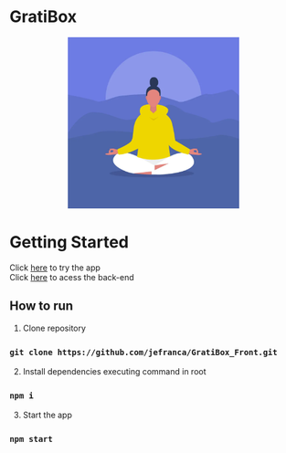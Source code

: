 # GratiBox

<p align="center" >
<img src="https://github.com/driven-exercises/Projeto-GratiBox/blob/a09f21f55810dd55c09230dd88ed027151e81043/image05.webp" width="300" height="300"/>
</p>

# Getting Started

Click [here](https://grati-box-front.vercel.app) to try the app <br/>
Click [here](https://github.com/jefranca/GratiBox_Back) to acess the back-end

## How to run

1. Clone repository

### `git clone https://github.com/jefranca/GratiBox_Front.git`

2. Install dependencies executing command in root

### `npm i`

3. Start the app

### `npm start`




